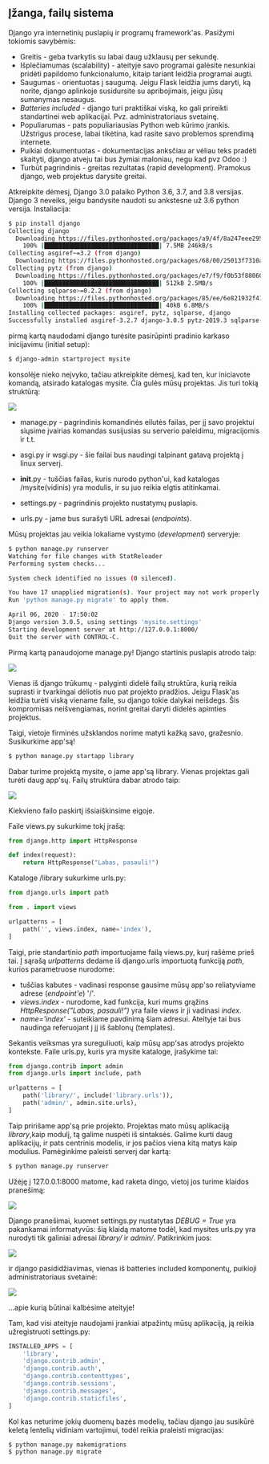 ## Įžanga, failų sistema

Django yra internetinių puslapių ir programų framework'as. Pasižymi tokiomis savybėmis:

* Greitis - geba tvarkytis su labai daug užklausų per sekundę.
* Išplečiamumas (scalability) - ateityje savo programai galėsite nesunkiai pridėti papildomo funkcionalumo, kitaip tariant leidžia programai augti.
* Saugumas - orientuotas į saugumą. Jeigu Flask leidžia jums daryti, ką norite, django aplinkoje susidursite su apribojimais, jeigu jūsų sumanymas nesaugus.
* *Batteries included* - django turi praktiškai viską, ko gali prireikti standartinei web aplikacijai. Pvz. administratoriaus svetainę.
* Populiarumas - pats populiariausias Python web kūrimo įrankis. Užstrigus procese, labai tikėtina, kad rasite savo problemos sprendimą internete.
* Puikiai dokumentuotas - dokumentacijas anksčiau ar vėliau teks pradėti skaityti, django atveju tai bus žymiai maloniau, negu kad pvz Odoo :)
* Turbūt pagrindinis - greitas rezultatas (rapid development). Pramokus django, web projektus darysite greitai.

Atkreipkite dėmesį, Django 3.0 palaiko Python 3.6, 3.7, and 3.8 versijas. Django 3 neveiks, jeigu bandysite naudoti su ankstesne už 3.6 python versija. Instaliacija:

```bash
$ pip install django
Collecting django
  Downloading https://files.pythonhosted.org/packages/a9/4f/8a247eee2958529a6a805d38fbacd9764fd566462fa0016aa2a2947ab2a6/Django-3.0.5-py3-none-any.whl (7.5MB)
    100% |████████████████████████████████| 7.5MB 246kB/s 
Collecting asgiref~=3.2 (from django)
  Downloading https://files.pythonhosted.org/packages/68/00/25013f7310a56d17e1ab6fd885d5c1f216b7123b550d295c93f8e29d372a/asgiref-3.2.7-py2.py3-none-any.whl
Collecting pytz (from django)
  Downloading https://files.pythonhosted.org/packages/e7/f9/f0b53f88060247251bf481fa6ea62cd0d25bf1b11a87888e53ce5b7c8ad2/pytz-2019.3-py2.py3-none-any.whl (509kB)
    100% |████████████████████████████████| 512kB 2.5MB/s 
Collecting sqlparse>=0.2.2 (from django)
  Downloading https://files.pythonhosted.org/packages/85/ee/6e821932f413a5c4b76be9c5936e313e4fc626b33f16e027866e1d60f588/sqlparse-0.3.1-py2.py3-none-any.whl (40kB)
    100% |████████████████████████████████| 40kB 6.8MB/s 
Installing collected packages: asgiref, pytz, sqlparse, django
Successfully installed asgiref-3.2.7 django-3.0.5 pytz-2019.3 sqlparse-0.3.1
```

pirmą kartą naudodami django turėsite pasirūpinti pradinio karkaso inicijavimu (initial setup): 

```bash 
$ django-admin startproject mysite
```

konsolėje nieko neįvyko, tačiau atkreipkite dėmesį, kad ten, kur iniciavote komandą, atsirado katalogas mysite. Čia gulės mūsų projektas. Jis turi tokią struktūrą:

![](failai.png)

* manage.py - pagrindinis komandinės eilutės failas, per jį savo projektui siųsime įvairias komandas susijusias su serverio paleidimu, migracijomis ir t.t.

* asgi.py ir wsgi.py - šie failai bus naudingi talpinant gatavą projektą į linux serverį.

* __init__.py - tuščias failas, kuris nurodo python'ui, kad katalogas /mysite(vidinis) yra modulis, ir su juo reikia elgtis atitinkamai.

* settings.py - pagrindinis projekto nustatymų puslapis.
* urls.py - jame bus surašyti URL adresai (*endpoints*).


Mūsų projektas jau veikia lokaliame vystymo (*development*) serveryje:

```bash
$ python manage.py runserver
Watching for file changes with StatReloader
Performing system checks...

System check identified no issues (0 silenced).

You have 17 unapplied migration(s). Your project may not work properly until you apply the migrations for app(s): admin, auth, contenttypes, sessions.
Run 'python manage.py migrate' to apply them.

April 06, 2020 - 17:50:02
Django version 3.0.5, using settings 'mysite.settings'
Starting development server at http://127.0.0.1:8000/
Quit the server with CONTROL-C.
```

Pirmą kartą panaudojome manage.py! 
Django startinis puslapis atrodo taip:

![](rocket.png)

Vienas iš django trūkumų - palyginti didelė failų struktūra, kurią reikia suprasti ir tvarkingai dėliotis nuo pat projekto pradžios. Jeigu Flask'as leidžia turėti viską viename faile, su django tokie dalykai neišdegs. Šis kompromisas neišvengiamas, norint greitai daryti didelės apimties projektus.

Taigi, vietoje firminės užsklandos norime matyti kažką savo, gražesnio. Susikurkime app'są!

```bash
$ python manage.py startapp library
```

Dabar turime projektą mysite, o jame app'są library. Vienas projektas gali turėti daug app'sų. Failų struktūra dabar atrodo taip:

![](tree2.png)

Kiekvieno failo paskirtį išsiaiškinsime eigoje.

Faile views.py sukurkime tokį įrašą:

```python
from django.http import HttpResponse

def index(request):
    return HttpResponse("Labas, pasauli!")
```


Kataloge /library sukurkime urls.py:

```python
from django.urls import path

from . import views

urlpatterns = [
    path('', views.index, name='index'),
]
```

Taigi, prie standartinio *path* importuojame failą views.py, kurį rašėme prieš tai. Į sąrašą *urlpatterns* dedame iš django.urls importuotą funkciją *path*, kurios parametruose nurodome:

* tuščias kabutes - vadinasi response gausime mūsų app'so reliatyviame adrese (*endpoint'e*) '/'.
* *views.index* - nurodome, kad funkcija, kuri mums grąžins *HttpResponse("Labas, pasauli!")* yra faile *views* ir ji vadinasi *index*.
* *name='index'* - suteikiame pavdinimą šiam adresui. Ateityje tai bus naudinga referuojant į jį iš šablonų (templates).

Sekantis veiksmas yra sureguliuoti, kaip mūsų app'sas atrodys projekto kontekste. Faile urls.py, kuris yra mysite kataloge, įrašykime tai:

```python
from django.contrib import admin
from django.urls import include, path

urlpatterns = [
    path('library/', include('library.urls')),
    path('admin/', admin.site.urls),
]
```

Taip pririšame app'są prie projekto. Projektas mato mūsų aplikaciją *library*,kaip modulį, tą galime nuspėti iš sintaksės. Galime kurti daug aplikacijų, ir pats centrinis modelis, ir jos pačios viena kitą matys kaip modulius. Pamėginkime paleisti serverį dar kartą:

```bash
$ python manage.py runserver
```

Užėję į 127.0.0.1:8000 matome, kad raketa dingo, vietoj jos turime klaidos pranešimą:

![](error.png)

Django pranešimai, kuomet settings.py nustatytas *DEBUG = True* yra pakankamai informatyvūs: šią klaidą matome todėl, kad mysites urls.py yra nurodyti tik galiniai adresai *library/* ir *admin/*. Patikrinkim juos:

![](hello_world.png)

ir django pasididžiavimas, vienas iš batteries included komponentų, puikioji administratoriaus svetainė:

![](admin.png)

...apie kurią būtinai kalbėsime ateityje! 

Tam, kad visi ateityje naudojami įrankiai atpažintų mūsų aplikaciją, ją reikia užregistruoti settings.py:

```python
INSTALLED_APPS = [
    'library',
    'django.contrib.admin',
    'django.contrib.auth',
    'django.contrib.contenttypes',
    'django.contrib.sessions',
    'django.contrib.messages',
    'django.contrib.staticfiles',
]
```

Kol kas neturime jokių duomenų bazės modelių, tačiau django jau susikūrė keletą lentelių vidiniam vartojimui, todėl reikia praleisti migracijas:

```bash
$ python manage.py makemigrations
$ python manage.py migrate
```
